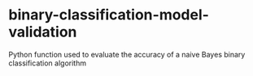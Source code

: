 # binary-classification-model-validation
Python function used to evaluate the accuracy of a naive Bayes binary classification algorithm

